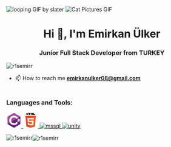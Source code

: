 ![looping GIF by slater](https://github.com/user-attachments/assets/68795011-bdc7-4e84-9110-e9d76b4261a8)
![Cat Pictures GIF](https://github.com/user-attachments/assets/d2d2aa04-e227-438e-94cf-ed60a1ed90ae) 








<h1 align="center">Hi 👋, I'm Emirkan Ülker</h1>
<h3 align="center">Junior Full Stack Developer from TURKEY</h3>
<p align="left"> <img src="https://komarev.com/ghpvc/?username=r1semirr&label=Profile%20views&color=0e75b6&style=flat" alt="r1semirr" /> </p>

- 📫 How to reach me **emirkanulker08@gmail.com**
 <br></br>

<h3 align="left">Languages and Tools:</h3>
<p align="left"> <a href="https://www.w3schools.com/cs/" target="_blank" rel="noreferrer"> <img src="https://raw.githubusercontent.com/devicons/devicon/master/icons/csharp/csharp-original.svg" alt="csharp" width="40" height="40"/> </a> <a href="https://www.w3.org/html/" target="_blank" rel="noreferrer"> <img src="https://raw.githubusercontent.com/devicons/devicon/master/icons/html5/html5-original-wordmark.svg" alt="html5" width="40" height="40"/> </a> <a href="https://www.microsoft.com/en-us/sql-server" target="_blank" rel="noreferrer"> <img src="https://www.svgrepo.com/show/303229/microsoft-sql-server-logo.svg" alt="mssql" width="40" height="40"/> </a> <a href="https://unity.com/" target="_blank" rel="noreferrer"> <img src="https://www.vectorlogo.zone/logos/unity3d/unity3d-icon.svg" alt="unity" width="40" height="40"/> </a> </p>
<p><img align="left" src="https://github-readme-stats.vercel.app/api/top-langs?username=r1semirr&show_icons=true&locale=en&layout=compact" alt="r1semirr" /></p>
<p><img align="center" src="https://github-readme-streak-stats.herokuapp.com/?user=r1semirr&" alt="r1semirr" /></p>

